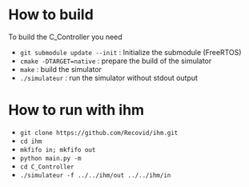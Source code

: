 # How to build

To build the C_Controller you need

- `git submodule update --init` : Initialize the submodule (FreeRTOS)
- `cmake -DTARGET=native` : prepare the build of the simulator
- `make` : build the simulator
- `./simulateur` : run the simulator without stdout output

# How to run with ihm

- `git clone https://github.com/Recovid/ihm.git`
- `cd ihm`
- `mkfifo in; mkfifo out`
- `python main.py -m`
- `cd C_Controller`
- `./simulateur -f ../../ihm/out ../../ihm/in`

